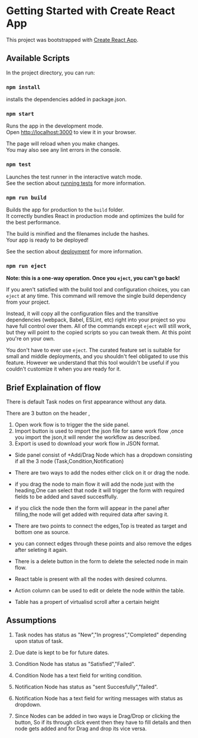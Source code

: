 # Getting Started with Create React App

This project was bootstrapped with [Create React App](https://github.com/facebook/create-react-app).

## Available Scripts

In the project directory, you can run:

### `npm install`

installs the dependencies added in package.json.

### `npm start`

Runs the app in the development mode.\
Open [http://localhost:3000](http://localhost:3000) to view it in your browser.

The page will reload when you make changes.\
You may also see any lint errors in the console.

### `npm test`

Launches the test runner in the interactive watch mode.\
See the section about [running tests](https://facebook.github.io/create-react-app/docs/running-tests) for more information.

### `npm run build`

Builds the app for production to the `build` folder.\
It correctly bundles React in production mode and optimizes the build for the best performance.

The build is minified and the filenames include the hashes.\
Your app is ready to be deployed!

See the section about [deployment](https://facebook.github.io/create-react-app/docs/deployment) for more information.

### `npm run eject`

**Note: this is a one-way operation. Once you `eject`, you can't go back!**

If you aren't satisfied with the build tool and configuration choices, you can `eject` at any time. This command will remove the single build dependency from your project.

Instead, it will copy all the configuration files and the transitive dependencies (webpack, Babel, ESLint, etc) right into your project so you have full control over them. All of the commands except `eject` will still work, but they will point to the copied scripts so you can tweak them. At this point you're on your own.

You don't have to ever use `eject`. The curated feature set is suitable for small and middle deployments, and you shouldn't feel obligated to use this feature. However we understand that this tool wouldn't be useful if you couldn't customize it when you are ready for it.

## Brief  Explaination of flow

There is default Task nodes on first appearance without any data.

There are 3 button on the header ,
 1. Open work flow is to trigger the the side panel.
 2. Import button is used to import the json file for same work flow ,once you import the json,it will render the workflow as described.
 3. Export is used to download your work flow in JSON format.


 - Side panel consist of +Add/Drag Node which has a dropdown consisting if all the 3 node (Task,Condition,Notification)

 - There are two ways to add the nodes either click on it or drag the node.

  - if you drag the node to main flow it will add the node just with the heading,One can select that node it will trigger the form    with required fields to be added and saved succesffully.

  - if you click the node then the form will appear in the panel after filling,the node will get added with required data after saving it.

 - There are two points to connect the edges,Top is treated as target and bottom one as source.

 - you can connect edges through these points and also remove the edges after seleting it again. 

 - There is a delete button in the form to delete the selected node in main flow.

 - React table is present with all the nodes with desired columns.

  - Action column can be used to edit or delete the node within the table.

  - Table has a propert of virtualisd scroll after a certain height

  ## Assumptions  

  1. Task nodes has status as "New","In progress","Completed" depending upon status of task.

  2. Due date is kept to be for future dates.

  3. Condition Node has status as  "Satisfied","Failed".

  4. Condition Node has a text field for writing condition.

  4. Notification Node has status as "sent Succesfully","failed".

  5. Notification Node has a text field for writing messages with status as dropdown.

  6. Since Nodes can be added in two ways ie Drag/Drop or clicking the button, So if its through click event then they have to    fill  details and then node gets added and for Drag and drop its vice versa.


 



